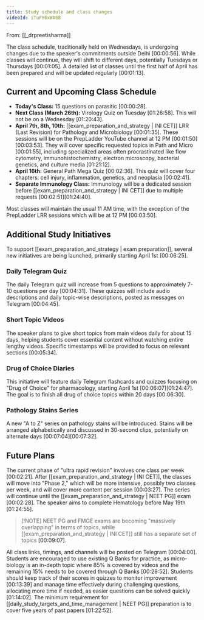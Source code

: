 ```yaml
---
title: Study schedule and class changes
videoId: iTuFY6xWA68
---
```


From: [[_drpreetisharma]] <br/> 

The class schedule, traditionally held on Wednesdays, is undergoing changes due to the speaker's commitments outside Delhi <a class="yt-timestamp" data-t="00:00:56">[00:00:56]</a>. While classes will continue, they will shift to different days, potentially Tuesdays or Thursdays <a class="yt-timestamp" data-t="00:01:05">[00:01:05]</a>. A detailed list of classes until the first half of April has been prepared and will be updated regularly <a class="yt-timestamp" data-t="00:01:13">[00:01:13]</a>.

## Current and Upcoming Class Schedule

*   **Today's Class:** 15 questions on parasitic <a class="yt-timestamp" data-t="00:00:28">[00:00:28]</a>.
*   **Next Class (March 26th):** Virology Quiz on Tuesday <a class="yt-timestamp" data-t="01:26:58">[01:26:58]</a>. This will not be on a Wednesday <a class="yt-timestamp" data-t="01:20:43">[01:20:43]</a>.
*   **April 7th, 8th, 10th:** [[exam_preparation_and_strategy | INI CET]] LRR (Last Revision) for Pathology and Microbiology <a class="yt-timestamp" data-t="00:01:35">[00:01:35]</a>. These sessions will be on the PrepLadder YouTube channel at 12 PM <a class="yt-timestamp" data-t="00:01:50">[00:01:50]</a><a class="yt-timestamp" data-t="00:03:53">[00:03:53]</a>. They will cover specific requested topics in Path and Micro <a class="yt-timestamp" data-t="00:01:55">[00:01:55]</a>, including specialized areas often procrastinated like flow cytometry, immunohistochemistry, electron microscopy, bacterial genetics, and culture media <a class="yt-timestamp" data-t="01:21:12">[01:21:12]</a>.
*   **April 16th:** General Path Mega Quiz <a class="yt-timestamp" data-t="00:02:36">[00:02:36]</a>. This quiz will cover four chapters: cell injury, inflammation, genetics, and neoplasia <a class="yt-timestamp" data-t="00:02:41">[00:02:41]</a>.
*   **Separate Immunology Class:** Immunology will be a dedicated session before [[exam_preparation_and_strategy | INI CET]] due to multiple requests <a class="yt-timestamp" data-t="00:02:51">[00:02:51]</a><a class="yt-timestamp" data-t="01:24:40">[01:24:40]</a>.

Most classes will maintain the usual 11 AM time, with the exception of the PrepLadder LRR sessions which will be at 12 PM <a class="yt-timestamp" data-t="00:03:50">[00:03:50]</a>.

## Additional Study Initiatives

To support [[exam_preparation_and_strategy | exam preparation]], several new initiatives are being launched, primarily starting April 1st <a class="yt-timestamp" data-t="00:06:25">[00:06:25]</a>.

### Daily Telegram Quiz
The daily Telegram quiz will increase from 5 questions to approximately 7-10 questions per day <a class="yt-timestamp" data-t="00:04:31">[00:04:31]</a>. These quizzes will include audio descriptions and daily topic-wise descriptions, posted as messages on Telegram <a class="yt-timestamp" data-t="00:04:45">[00:04:45]</a>.

### Short Topic Videos
The speaker plans to give short topics from main videos daily for about 15 days, helping students cover essential content without watching entire lengthy videos. Specific timestamps will be provided to focus on relevant sections <a class="yt-timestamp" data-t="00:05:34">[00:05:34]</a>.

### Drug of Choice Diaries
This initiative will feature daily Telegram flashcards and quizzes focusing on "Drug of Choice" for pharmacology, starting April 1st <a class="yt-timestamp" data-t="00:06:07">[00:06:07]</a><a class="yt-timestamp" data-t="01:24:47">[01:24:47]</a>. The goal is to finish all drug of choice topics within 20 days <a class="yt-timestamp" data-t="00:06:30">[00:06:30]</a>.

### Pathology Stains Series
A new "A to Z" series on pathology stains will be introduced. Stains will be arranged alphabetically and discussed in 30-second clips, potentially on alternate days <a class="yt-timestamp" data-t="00:07:04">[00:07:04]</a><a class="yt-timestamp" data-t="00:07:32">[00:07:32]</a>.

## Future Plans

The current phase of "ultra rapid revision" involves one class per week <a class="yt-timestamp" data-t="00:02:21">[00:02:21]</a>. After [[exam_preparation_and_strategy | INI CET]], the classes will move into "Phase 2," which will be more intensive, possibly two classes per week, and will cover more content per session <a class="yt-timestamp" data-t="00:03:27">[00:03:27]</a>. The series will continue until the [[exam_preparation_and_strategy | NEET PG]] exam <a class="yt-timestamp" data-t="00:02:28">[00:02:28]</a>. The speaker aims to complete Hematology before May 19th <a class="yt-timestamp" data-t="01:24:55">[01:24:55]</a>.

> [!NOTE] NEET PG and FMGE exams are becoming "massively overlapping" in terms of topics, while [[exam_preparation_and_strategy | INI CET]] still has a separate set of topics <a class="yt-timestamp" data-t="00:09:07">[00:09:07]</a>.

All class links, timings, and channels will be posted on Telegram <a class="yt-timestamp" data-t="00:04:00">[00:04:00]</a>. Students are encouraged to use existing Q Banks for practice, as micro-biology is an in-depth topic where 85% is covered by videos and the remaining 15% needs to be covered through Q Banks <a class="yt-timestamp" data-t="00:29:52">[00:29:52]</a>.
Students should keep track of their scores in quizzes to monitor improvement <a class="yt-timestamp" data-t="00:13:39">[00:13:39]</a> and manage time effectively during challenging questions, allocating more time if needed, as easier questions can be solved quickly <a class="yt-timestamp" data-t="01:14:02">[01:14:02]</a>. The minimum requirement for [[daily_study_targets_and_time_management | NEET PG]] preparation is to cover five years of past papers <a class="yt-timestamp" data-t="01:22:52">[01:22:52]</a>.